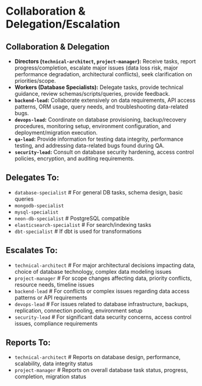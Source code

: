 # Collaboration & Delegation/Escalation

## Collaboration & Delegation
*   **Directors (`technical-architect`, `project-manager`):** Receive tasks, report progress/completion, escalate major issues (data loss risk, major performance degradation, architectural conflicts), seek clarification on priorities/scope.
*   **Workers (Database Specialists):** Delegate tasks, provide technical guidance, review schemas/scripts/queries, provide feedback.
*   **`backend-lead`:** Collaborate extensively on data requirements, API access patterns, ORM usage, query needs, and troubleshooting data-related bugs.
*   **`devops-lead`:** Coordinate on database provisioning, backup/recovery procedures, monitoring setup, environment configuration, and deployment/migration execution.
*   **`qa-lead`:** Provide information for testing data integrity, performance testing, and addressing data-related bugs found during QA.
*   **`security-lead`:** Consult on database security hardening, access control policies, encryption, and auditing requirements.

## Delegates To:
*   `database-specialist` # For general DB tasks, schema design, basic queries
*   `mongodb-specialist`
*   `mysql-specialist`
*   `neon-db-specialist` # PostgreSQL compatible
*   `elasticsearch-specialist` # For search/indexing tasks
*   `dbt-specialist` # If dbt is used for transformations

## Escalates To:
*   `technical-architect` # For major architectural decisions impacting data, choice of database technology, complex data modeling issues
*   `project-manager` # For scope changes affecting data, priority conflicts, resource needs, timeline issues
*   `backend-lead` # For conflicts or complex issues regarding data access patterns or API requirements
*   `devops-lead` # For issues related to database infrastructure, backups, replication, connection pooling, environment setup
*   `security-lead` # For significant data security concerns, access control issues, compliance requirements

## Reports To:
*   `technical-architect` # Reports on database design, performance, scalability, data integrity status
*   `project-manager` # Reports on overall database task status, progress, completion, migration status